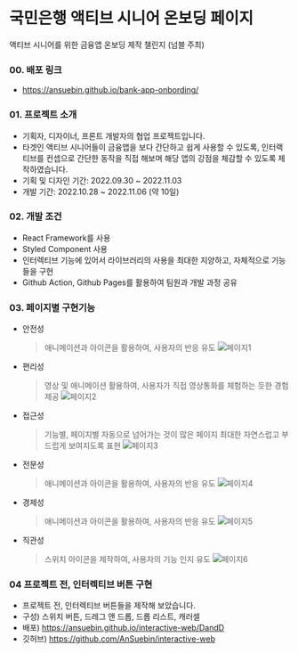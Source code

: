 # 국민은행 액티브 시니어 온보딩 페이지
액티브 시니어를 위한 금융앱 온보딩 제작 챌린지 (넘블 주최)

### 00. 배포 링크
- https://ansuebin.github.io/bank-app-onbording/

### 01. 프로젝트 소개
- 기획자, 디자이너, 프론트 개발자의 협업 프로젝트입니다.
- 타겟인 액티브 시니어들이 금융앱을 보다 간단하고 쉽게 사용할 수 있도록, 인터랙티브를 컨셉으로 간단한 동작을 직접 해보며 해당 앱의 강점을 체감할 수 있도록 제작하였습니다. 
- 기획 및 디자인 기간: 2022.09.30 ~ 2022.11.03
- 개발 기간: 2022.10.28 ~ 2022.11.06 (약 10일)

### 02. 개발 조건
- React Framework를 사용
- Styled Component 사용
- 인터렉티브 기능에 있어서 라이브러리의 사용을 최대한 지양하고, 자체적으로 기능들을 구현
- Github Action, Github Pages를 활용하여 팀원과 개발 과정 공유 

### 03. 페이지별 구현기능
- 안전성
  > 애니메이션과 아이콘을 활용하여, 사용자의 반응 유도
  ![페이지1](https://user-images.githubusercontent.com/101397314/200947499-02d07f67-13b1-4698-9b79-774a312565b0.gif)

- 편리성
  > 영상 및 애니메이션 활용하여, 사용자가 직접 영상통화를 체험하는 듯한 경험 제공
  ![페이지2](https://user-images.githubusercontent.com/101397314/200947558-8e825b92-3309-466f-a5eb-0d579bdcf41e.gif)

- 접근성
  > 기능별, 페이지별 자동으로 넘어가는 것이 많은 페이지
  최대한 자연스럽고 부드럽게 보여지도록 표현
  ![페이지3](https://user-images.githubusercontent.com/101397314/200947592-97ad0d6c-9347-481c-98cb-142eae336ec2.gif)

- 전문성
  > 애니메이션과 아이콘을 활용하여, 사용자의 반응 유도
  ![페이지4](https://user-images.githubusercontent.com/101397314/200947623-b3569543-0697-44ec-a228-2372ba932507.gif)

- 경제성
  > 애니메이션과 아이콘을 활용하여, 사용자의 반응 유도
  ![페이지5](https://user-images.githubusercontent.com/101397314/200947650-429fa659-f1dd-4254-9f91-47f9adfa87a8.gif)

- 직관성
  > 스위치 아이콘을 제작하여, 사용자의 기능 인지 유도
  ![페이지6](https://user-images.githubusercontent.com/101397314/200947668-f2309f4e-e751-4849-8f1c-2806413f17f4.gif)

### 04 프로젝트 전, 인터렉티브 버튼 구현
- 프로젝트 전, 인터렉티브 버튼들을 제작해 보았습니다.
- 구성) 스위치 버튼, 드레그 앤 드롭, 드롭 리스트, 캐러셀
- 배포) https://ansuebin.github.io/interactive-web/DandD
- 깃허브) https://github.com/AnSuebin/interactive-web
